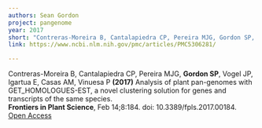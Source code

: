 ```yaml
---
authors: Sean Gordon
project: pangenome
year: 2017
short: "Contreras-Moreira B, Cantalapiedra CP, Pereira MJG, Gordon SP, Vogel JP, Igartua E, Casas AM, Vinuesa P (2017) Analysis of plant pan-genomes with GET_HOMOLOGUES-EST, a novel clustering solution for genes and transcripts of the same species.  Frontiers in Plant Science, Feb 14;8:184. doi: 10.3389/fpls.2017.00184."
link: https://www.ncbi.nlm.nih.gov/pmc/articles/PMC5306281/

---
```


Contreras-Moreira B, Cantalapiedra CP, Pereira MJG, **Gordon SP**, Vogel JP, Igartua E, Casas AM, Vinuesa P **(2017)** 
Analysis of plant pan-genomes with GET_HOMOLOGUES-EST, a novel clustering solution for genes and transcripts of the same species.  
**Frontiers in Plant Science**, Feb 14;8:184. doi: 10.3389/fpls.2017.00184.
[Open Access](https://www.ncbi.nlm.nih.gov/pmc/articles/PMC5306281/)